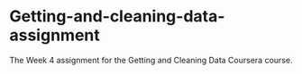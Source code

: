 # Getting-and-cleaning-data-assignment
The Week 4 assignment for the Getting and Cleaning Data Coursera course. 
